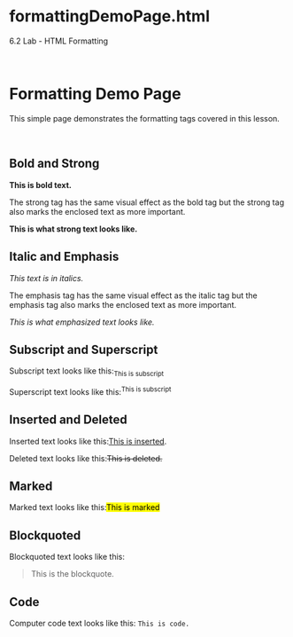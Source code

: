 # formattingDemoPage.html
6.2 Lab - HTML Formatting

<!-- The objective of this LAB is to generate an HTML page that displays the below attributes--><!-- Created by Eric Hebert 4-3-2017 --> <!DOCTYPE html><html>    <head>        <title>Formatting Demo Page</title>    </head>    <body><h1> Formatting Demo Page </h1><p>This simple page demonstrates the formatting tags covered in this lesson.</p> <h2> Bold and Strong </h2><p><b>This is bold text.</b></p><p>The strong tag has the same visual effect as the bold tag but the strong tag also marks the enclosed text as more important. </p><p><strong>This is what strong text looks like.</strong></p><h2> Italic and Emphasis </h2><p><i>This text is in italics.</i></p><p>The emphasis tag has the same visual effect as the italic tag but the emphasis tag also marks the enclosed text as more important.</p><p><em>This is what emphasized text looks like.</em></p><h2> Subscript and Superscript </h2><p>Subscript text looks like this:<sub>This is subscript</sub></p><p>Superscript text looks like this:<sup>This is subscript</sup></p><h2> Inserted and Deleted </h2><p>Inserted text looks like this:<ins>This is inserted</ins>.</p><p>Deleted text looks like this:<del>This is deleted.</del></p><h2> Marked </h2><p>Marked text looks like this:<mark>This is marked</mark></p><h2> Blockquoted </h2><p>Blockquoted text looks like this:<blockquote>This is the blockquote.</blockquote></p><h2> Code </h2><p>Computer code text looks like this: <code>This is code.</code></p></body></html>
